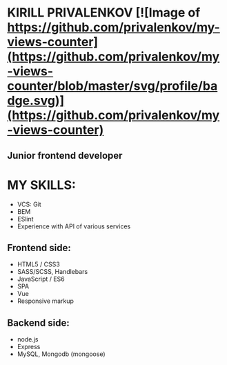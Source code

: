 # KIRILL PRIVALENKOV [![Image of https://github.com/privalenkov/my-views-counter](https://github.com/privalenkov/my-views-counter/blob/master/svg/profile/badge.svg)](https://github.com/privalenkov/my-views-counter)
## Junior frontend developer

# MY SKILLS:
- VCS: Git
- BEM
- ESlint
- Experience with API of various services

## Frontend side:
- HTML5 / CSS3
- SASS/SCSS, Handlebars
- JavaScript / ES6
- SPA
- Vue
- Responsive markup

## Backend side:
- node.js
- Express
- MySQL, Mongodb (mongoose)
